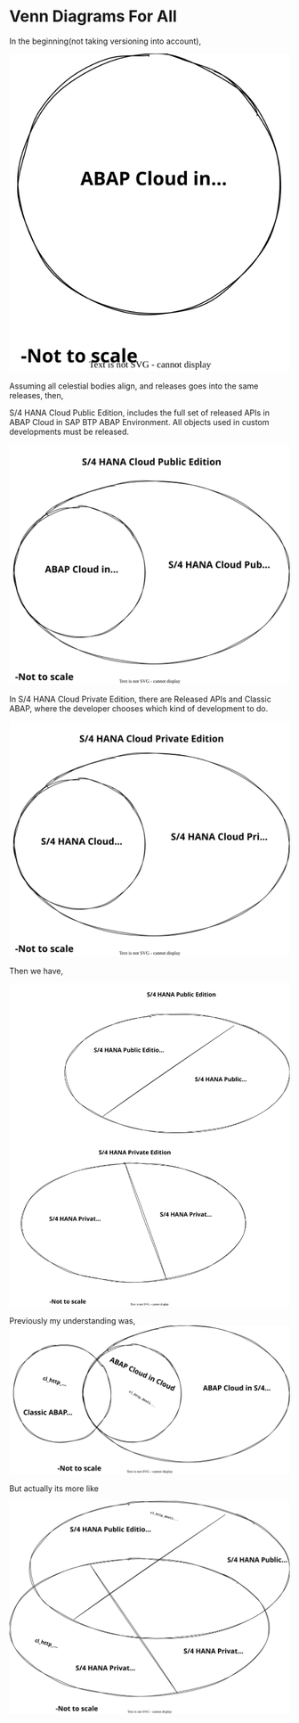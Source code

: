 # Venn Diagrams For All

In the beginning(not taking versioning into account),

![Beginning](./img/beginning.drawio.svg)

Assuming all celestial bodies align, and releases goes into the same releases, then,

S/4 HANA Cloud Public Edition, includes the full set of released APIs in ABAP Cloud in SAP BTP ABAP Environment. All objects used in custom developments must be released.

![public cloud](./img/cloudcloudpublic.drawio.svg)

In S/4 HANA Cloud Private Edition, there are Released APIs and Classic ABAP, where the developer chooses which kind of development to do.

![public cloud](./img/privateed.drawio.svg)

Then we have,

![public cloud](./img/wehave.drawio.svg)

Previously my understanding was,
![public cloud](./img/old.drawio.svg)

But actually its more like

![Foo](./img/foo2.drawio.svg)